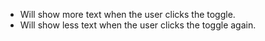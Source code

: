 - Will show more text when the user clicks the toggle.
- Will show less text when the user clicks the toggle again.
